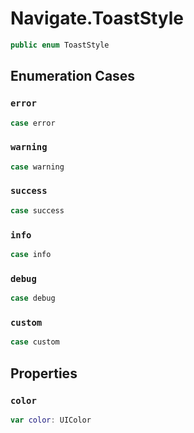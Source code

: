 # Navigate.ToastStyle

``` swift
public enum ToastStyle
```

## Enumeration Cases

### `error`

``` swift
case error
```

### `warning`

``` swift
case warning
```

### `success`

``` swift
case success
```

### `info`

``` swift
case info
```

### `debug`

``` swift
case debug
```

### `custom`

``` swift
case custom
```

## Properties

### `color`

``` swift
var color: UIColor
```
